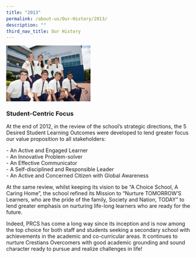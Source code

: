```yaml
---
title: "2013"
permalink: /about-us/Our-History/2013/
description: ""
third_nav_title: Our History
---
```

<img src="/images/2013.jpg" style="width:45%" align=left>

<br clear="left">

### Student-Centric Focus
At the end of 2012, in the review of the school’s strategic directions, the 5 Desired Student Learning Outcomes were developed to lend greater focus our value proposition to all stakeholders:

\- An Active and Engaged Learner<br>
\- An Innovative Problem-solver<br>
\- An Effective Communicator<br>
\- A Self-disciplined and Responsible Leader<br>
\- An Active and Concerned Citizen with Global Awareness

At the same review, whilst keeping its vision to be “A Choice School, A Caring Home”, the school refined its Mission to “Nurture TOMORROW’S Learners, who are the pride of the family, Society and Nation, TODAY” to lend greater emphasis on nurturing life-long learners who are ready for the future.

Indeed, PRCS has come a long way since its inception and is now among the top choice for both staff and students seeking a secondary school with achievements in the academic and co-curricular areas. It continues to nurture Crestians Overcomers with good academic grounding and sound character ready to pursue and realize challenges in life!

